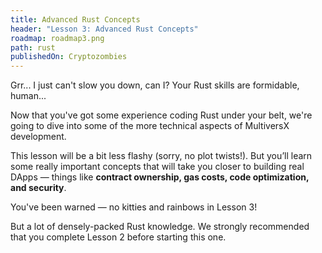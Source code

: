 ```yaml
---
title: Advanced Rust Concepts
header: "Lesson 3: Advanced Rust Concepts"
roadmap: roadmap3.png
path: rust
publishedOn: Cryptozombies
---
```


Grr... I just can't slow you down, can I? Your Rust skills are formidable, human...

Now that you've got some experience coding Rust under your belt, we're going to dive into some of the more technical aspects of MultiversX development.

This lesson will be a bit less flashy (sorry, no plot twists!). But you’ll learn some really important concepts that will take you closer to building real DApps — things like **contract ownership, gas costs, code optimization, and security**.

You've been warned — no kitties and rainbows in Lesson 3!

But a lot of densely-packed Rust knowledge. We strongly recommended that you complete Lesson 2 before starting this one.
